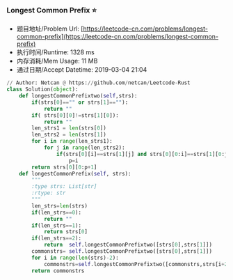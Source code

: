 
### Longest Common Prefix :star:
- 题目地址/Problem Url: [https://leetcode-cn.com/problems/longest-common-prefix](https://leetcode-cn.com/problems/longest-common-prefix)
- 执行时间/Runtime: 1328 ms 
- 内存消耗/Mem Usage: 11 MB
- 通过日期/Accept Datetime: 2019-03-04 21:04
```python
// Author: Netcan @ https://github.com/netcan/Leetcode-Rust
class Solution(object):
    def longestCommonPrefixtwo(self,strs):
        if(strs[0]=="" or strs[1]==""):
            return ""
        if( strs[0][0]!=strs[1][0]):
            return ""
        len_strs1 = len(strs[0])
        len_strs2 = len(strs[1])
        for i in range(len_strs1):
            for j in range(len_strs2):
                if(strs[0][i]==strs[1][j] and strs[0][0:i]==strs[1][0:j]):
                    p=i
        return strs[0][0:p+1]
    def longestCommonPrefix(self, strs):
        """
        :type strs: List[str]
        :rtype: str
        """
        len_strs=len(strs)
        if(len_strs==0):
            return ""
        if(len_strs==1):
            return strs[0]
        if(len_strs==2):
            return  self.longestCommonPrefixtwo([strs[0],strs[1]])
        commonstrs= self.longestCommonPrefixtwo([strs[0],strs[1]])
        for i in range(len(strs)-2):
            commonstrs=self.longestCommonPrefixtwo([commonstrs,strs[i+2]])
        return commonstrs


```
